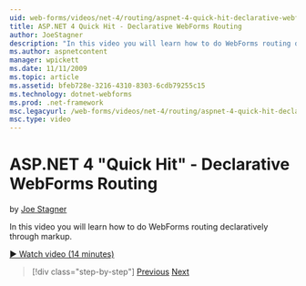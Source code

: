```yaml
---
uid: web-forms/videos/net-4/routing/aspnet-4-quick-hit-declarative-webforms-routing
title: ASP.NET 4 Quick Hit - Declarative WebForms Routing
author: JoeStagner
description: "In this video you will learn how to do WebForms routing declaratively through markup."
ms.author: aspnetcontent
manager: wpickett
ms.date: 11/11/2009
ms.topic: article
ms.assetid: bfeb728e-3216-4310-8303-6cdb79255c15
ms.technology: dotnet-webforms
ms.prod: .net-framework
msc.legacyurl: /web-forms/videos/net-4/routing/aspnet-4-quick-hit-declarative-webforms-routing
msc.type: video
---
```

ASP.NET 4 "Quick Hit" - Declarative WebForms Routing
====================
by [Joe Stagner](https://github.com/JoeStagner)

In this video you will learn how to do WebForms routing declaratively through markup. 

[&#9654; Watch video (14 minutes)](https://channel9.msdn.com/Blogs/ASP-NET-Site-Videos/aspnet-4-quick-hit-declarative-webforms-routing)

> [!div class="step-by-step"]
> [Previous](aspnet-4-quick-hit-imperative-webforms-routing.md)
> [Next](aspnet-4-quick-hit-outbound-webforms-routing.md)
